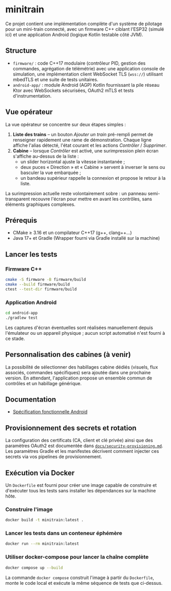# minitrain

Ce projet contient une implémentation complète d'un système de pilotage pour un mini-train connecté, avec un firmware C++ ciblant l'ESP32 (simulé ici) et une application Android (logique Kotlin testable côté JVM).

## Structure

- `firmware/` : code C++17 modulaire (contrôleur PID, gestion des commandes, agrégation de télémétrie) avec une application console de simulation, une implémentation client WebSocket TLS (`wss://`) utilisant mbedTLS et une suite de tests unitaires.
- `android-app/` : module Android (AGP) Kotlin fournissant la pile réseau Ktor avec WebSockets sécurisées, OAuth2 mTLS et tests d'instrumentation.

## Vue opérateur

La vue opérateur se concentre sur deux étapes simples :

1. **Liste des trains** – un bouton *Ajouter un train* pré-rempli permet de renseigner rapidement une rame de démonstration. Chaque ligne affiche l'alias détecté, l'état courant et les actions *Contrôler* / *Supprimer*.
2. **Cabine** – lorsque *Contrôler* est activé, une surimpression plein écran s'affiche au-dessus de la liste :
   - un slider horizontal ajuste la vitesse instantanée ;
   - deux puces « Direction » et « Cabine » servent à inverser le sens ou basculer la vue embarquée ;
   - un bandeau supérieur rappelle la connexion et propose le retour à la liste.

La surimpression actuelle reste volontairement sobre : un panneau semi-transparent recouvre l'écran pour mettre en avant les contrôles, sans éléments graphiques complexes.

## Prérequis

- CMake ≥ 3.16 et un compilateur C++17 (g++, clang++…)
- Java 17+ et Gradle (Wrapper fourni via Gradle installé sur la machine)

## Lancer les tests

### Firmware C++

```bash
cmake -S firmware -B firmware/build
cmake --build firmware/build
ctest --test-dir firmware/build
```

### Application Android

```bash
cd android-app
./gradlew test
```

Les captures d'écran éventuelles sont réalisées manuellement depuis l'émulateur ou un appareil physique ; aucun script automatisé n'est fourni à ce stade.

## Personnalisation des cabines (à venir)

La possibilité de sélectionner des habillages cabine dédiés (visuels, flux associés, commandes spécifiques) sera ajoutée dans une prochaine version. En attendant, l'application propose un ensemble commun de contrôles et un habillage générique.

## Documentation

- [Spécification fonctionnelle Android](docs/specs/android.md)

## Provisionnement des secrets et rotation

La configuration des certificats (CA, client et clé privée) ainsi que des paramètres OAuth2 est documentée dans [`docs/security-provisioning.md`](docs/security-provisioning.md). Les paramètres Gradle et les manifestes décrivent comment injecter ces secrets via vos pipelines de provisionnement.

## Exécution via Docker

Un `Dockerfile` est fourni pour créer une image capable de construire et d'exécuter tous les tests sans installer les dépendances sur la machine hôte.

### Construire l'image

```bash
docker build -t minitrain:latest .
```

### Lancer les tests dans un conteneur éphémère

```bash
docker run --rm minitrain:latest
```

### Utiliser docker-compose pour lancer la chaîne complète

```bash
docker compose up --build
```

La commande `docker compose` construit l'image à partir du `Dockerfile`, monte le code local et exécute la même séquence de tests que ci-dessus.
